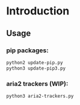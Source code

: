 # Introduction

## Usage

### pip packages:

```sh
python2 update-pip.py
python3 update-pip3.py
```
### aria2 trackers (WIP):

```sh
python3 aria2-trackers.py
```
